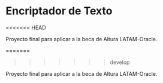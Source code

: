 # Encriptador de Texto
<<<<<<< HEAD

Proyecto final para aplicar a la beca de Altura LATAM-Oracle. 

=======
>>>>>>> develop

Proyecto final para aplicar a la beca de Altura LATAM-Oracle.
